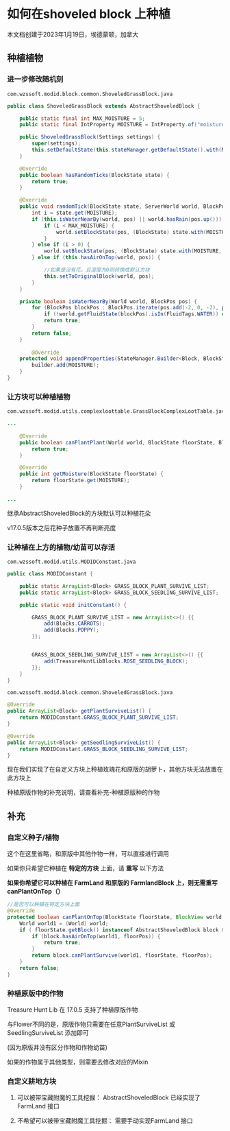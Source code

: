 # 如何在shoveled block 上种植

本文档创建于2023年1月19日，埃德蒙顿，加拿大



## 种植植物

### 进一步修改随机刻

```
com.wzssoft.modid.block.common.ShoveledGrassBlock.java
```

```java
public class ShoveledGrassBlock extends AbstractShoveledBlock {

    public static final int MAX_MOISTURE = 5;
    public static final IntProperty MOISTURE = IntProperty.of("moisture", 0, MAX_MOISTURE);

    public ShoveledGrassBlock(Settings settings) {
        super(settings);
        this.setDefaultState(this.stateManager.getDefaultState().with(MOISTURE, 0));
    }

    @Override
    public boolean hasRandomTicks(BlockState state) {
        return true;
    }

    @Override
    public void randomTick(BlockState state, ServerWorld world, BlockPos pos, Random random) {
        int i = state.get(MOISTURE);
        if (this.isWaterNearBy(world, pos) || world.hasRain(pos.up())) {
            if (i < MAX_MOISTURE) {
                world.setBlockState(pos, (BlockState) state.with(MOISTURE, MAX_MOISTURE), Block.NOTIFY_LISTENERS);
            }
        } else if (i > 0) {
            world.setBlockState(pos, (BlockState) state.with(MOISTURE, i - 1), Block.NOTIFY_LISTENERS);
        } else if (this.hasAirOnTop(world, pos)) {

            //如果是没有花，且湿度为0则转换成默认方块
            this.setToOriginalBlock(world, pos);
        }
    }

    private boolean isWaterNearBy(World world, BlockPos pos) {
        for (BlockPos blockPos : BlockPos.iterate(pos.add(-2, 0, -2), pos.add(2, 1, 2))) {
            if (!world.getFluidState(blockPos).isIn(FluidTags.WATER)) continue;
            return true;
        }
        return false;
    }
    
        @Override
    protected void appendProperties(StateManager.Builder<Block, BlockState> builder) {
        builder.add(MOISTURE);
    }
}
```



### 让方块可以种植植物

```
com.wzssoft.modid.utils.complexloottable.GrassBlockComplexLootTable.java
```

```java
...
    
	@Override
    public boolean canPlantPlant(World world, BlockState floorState, BlockPos floorPos) {
        return true;
    }

    @Override
    public int getMoisture(BlockState floorState) {
        return floorState.get(MOISTURE);
    }

...
```

继承AbstractShoveledBlock的方块默认可以种植花朵

v17.0.5版本之后花种子放置不再判断亮度



### 让种植在上方的植物/幼苗可以存活

```
com.wzssoft.modid.utils.MODIDConstant.java
```

```java
public class MODIDConstant {

    public static ArrayList<Block> GRASS_BLOCK_PLANT_SURVIVE_LIST;
    public static ArrayList<Block> GRASS_BLOCK_SEEDLING_SURVIVE_LIST;

    public static void initConstant() {

        GRASS_BLOCK_PLANT_SURVIVE_LIST = new ArrayList<>() {{
            add(Blocks.CARROTS);
            add(Blocks.POPPY);
        }};


        GRASS_BLOCK_SEEDLING_SURVIVE_LIST = new ArrayList<>() {{
            add(TreasureHuntLibBlocks.ROSE_SEEDLING_BLOCK);
        }};
    }
}
```



```
com.wzssoft.modid.block.common.ShoveledGrassBlock.java
```

```java
@Override
public ArrayList<Block> getPlantSurviveList() {
    return MODIDConstant.GRASS_BLOCK_PLANT_SURVIVE_LIST;
}

@Override
public ArrayList<Block> getSeedlingSurviveList() {
    return MODIDConstant.GRASS_BLOCK_SEEDLING_SURVIVE_LIST;
}
```

现在我们实现了在自定义方块上种植玫瑰花和原版的胡萝卜，其他方块无法放置在此方块上

种植原版作物的补充说明，请查看补充-种植原版种的作物



## 补充

### 自定义种子/植物

这个在这里省略，和原版中其他作物一样，可以直接进行调用

如果你只希望它种植在 **特定的方块** 上面，请 **重写** 以下方法

**如果你希望它可以种植在 FarmLand 和原版的 FarmlandBlock 上，则无需重写canPlantOnTop（）**

```java
//是否可以种植在特定方块上面
@Override
protected boolean canPlantOnTop(BlockState floorState, BlockView world, BlockPos floorPos) {
    World world1 = (World) world;
    if ( floorState.getBlock() instanceof AbstractShoveledBlock block && block.canPlantPlant(world1, floorState, floorPos)) {
        if (block.hasAirOnTop(world1, floorPos)) {
            return true;
        }
        return block.canPlantSurvive(world1, floorState, floorPos);
    }
    return false;
}
```



### 种植原版中的作物

Treasure Hunt Lib 在 17.0.5 支持了种植原版作物

与Flower不同的是，原版作物只需要在任意PlantSurviveList 或 SeedlingSurviveList 添加即可

(因为原版并没有区分作物和作物幼苗)

如果的作物属于其他类型，则需要去修改对应的Mixin



### 自定义耕地方块

1.  可以被带宝藏附魔的工具挖掘： AbstractShoveledBlock 已经实现了 FarmLand 接口

2. 不希望可以被带宝藏附魔工具挖掘： 需要手动实现FarmLand 接口





